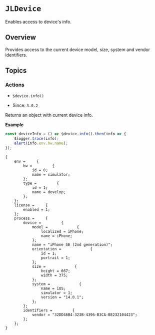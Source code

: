 # ``JLDevice``

Enables access to device's info.

## Overview

Provides access to the current device model, size, system and vendor identifiers.

## Topics

### Actions

- ``$device.info()``

- Since: `3.0.2`

Returns an object with current device info.

**Example**

```js
const deviceInfo = () => $device.info().then(info => {
    $logger.trace(info);
    alert(info.env.hw.name);
});
```

```text
{
    env =     {
        hw =         {
            id = 0;
            name = simulator;
        };
        type =         {
            id = 1;
            name = develop;
        };
    };
    license =     {
        enabled = 1;
    };
    process =     {
        device =         {
            model =             {
                localized = iPhone;
                name = iPhone;
            };
            name = "iPhone SE (2nd generation)";
            orientation =             {
                id = 1;
                portrait = 1;
            };
            size =             {
                height = 667;
                width = 375;
            };
            system =             {
                name = iOS;
                simulator = 1;
                version = "14.0.1";
            };
        };
        identifiers =         {
            vendor = "32DD46B4-323B-4396-B3CA-BE232104423";
        };
    };
}
```
